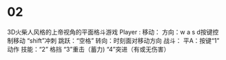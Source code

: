 # 02
3D火柴人风格的上帝视角的平面格斗游戏
Player :
        移动：
            方向：w a s d按键控制移动
                 “shift”冲刺
            跳跃：“空格”
            转向：时刻面对移动方向
        战斗：
            平A：按键“1” 动作
            技能：“2” 格挡 
                 “3”重击（蓄力)
                 “4”突进（有或无伤害）
